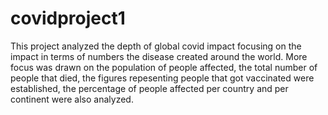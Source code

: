 # covidproject1

This project analyzed the depth of global covid impact focusing on the impact in terms of numbers the disease created around the world. More focus was drawn on the population of people affected, the total number of people that died, the figures repesenting people that got vaccinated were established, the percentage of people affected per country and per continent were also analyzed.
